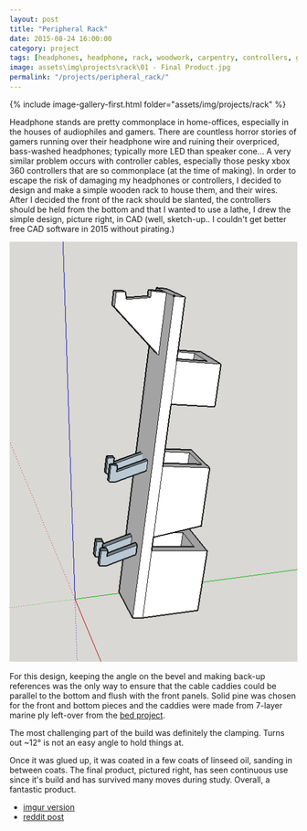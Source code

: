 ```yaml
---
layout: post
title: "Peripheral Rack"
date: 2015-08-24 16:00:00
category: project
tags: [headphones, headphone, rack, woodwork, carpentry, controllers, gaming]
image: assets\img\projects\rack\01 - Final Product.jpg
permalink: "/projects/peripheral_rack/"
---
```


<div>

<span class="image left"> {% include image-gallery-first.html folder="assets/img/projects/rack" %}</span>
<p>Headphone stands are pretty commonplace in home-offices, especially in the houses of audiophiles and gamers. There are countless horror stories of gamers running over their headphone wire and ruining their overpriced, bass-washed headphones; typically more LED than speaker cone... A very similar problem occurs with controller cables, especially those pesky xbox 360 controllers that are so commonplace (at the time of making). In order to escape the risk of damaging my headphones or controllers, I decided to design and make a simple wooden rack to house them, and their wires. After I decided the front of the rack should be slanted, the controllers should be held from the bottom and that I wanted to use a lathe, I drew the simple design, picture right, in CAD (well, sketch-up.. I couldn't get better free CAD software in 2015 without pirating.) 
</p>
<p>
<span class="image right"> <a  class="image" href="/assets/img/projects/rack/03 - CAD sketch.png"><img src="/assets/img/projects/rack/03 - CAD sketch.png" alt="cad sketch"></a></span>

For this design, keeping the angle on the bevel and making back-up references was the only way to ensure that the cable caddies could be parallel to the bottom and flush with the front panels. Solid pine was chosen for the front and bottom pieces and the caddies were made from 7-layer marine ply left-over from the <a href="#">bed project</a>.</p>
<p>
The most challenging part of the build was definitely the clamping. Turns out ~12° is not an easy angle to hold things at. 
</p>
<p>
Once it was glued up, it was coated in a few coats of linseed oil, sanding in between coats. The final product, pictured right, has seen continuous use since it's build and has survived many moves during study. Overall, a fantastic product. 
</p>

</div>
<ul class="actions">
    <li><a class="button" target="_blank" href="https://imgur.com/gallery/J5PW4"> imgur version</a></li>
    <li><a class="button" target="_blank" href="https://www.reddit.com/r/DIY/comments/3iuwcp/check_out_my_rack/"> reddit post</a></li>
</ul>




